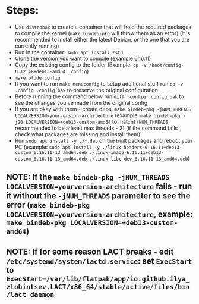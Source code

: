 # Steps:
* Use `distrobox` to create a container that will hold the required packages to compile the kernel (`make bindeb-pkg` will throw them as an error) (it is recommended to install either the latest Debian, or the one that you are currently running)
* Run in the container: `sudo apt install zstd`
* Clone the version you want to compile (example 6.16.11)
* Copy the existing config to the folder (Example: `cp -v /boot/config-6.12.48+deb13-amd64 .config`)
* `make olddefconfig`
* If you want to run `make menuconfig` to setup additional stuff run `cp -v .config .config_bak` to preserve the original configuration
* Before running the command below run `diff .config .config_bak` to see the changes you've made from the original config
* If you are okay with them - create debs: `make bindeb-pkg -jNUM_THREADS LOCALVERSION=yourversion-architecture` (example: `make bindeb-pkg -j20 LOCALVERSION=+deb13-custom-amd64` to match) (`NUM_THREADS` recommended to be atleast max threads - 2) (if the command fails check what packages are missing and install them)
* Run `sudo apt install -y ./*.deb` on the built packages and reboot your PC (example: `sudo apt install -y ./linux-headers-6.16.11+deb13-custom_6.16.11-13_amd64.deb ./linux-image-6.16.11+deb13-custom_6.16.11-13_amd64.deb ./linux-libc-dev_6.16.11-13_amd64.deb`)
## NOTE: If the `make bindeb-pkg -jNUM_THREADS LOCALVERSION=yourversion-architecture` fails - run it without the `-jNUM_THREADS` parameter to see the error (`make bindeb-pkg LOCALVERSION=yourversion-architecture`, example: `make bindeb-pkg LOCALVERSION=+deb13-custom-amd64`)

## NOTE: If for some reason LACT breaks - edit `/etc/systemd/system/lactd.service`: set `ExecStart` to `ExecStart=/var/lib/flatpak/app/io.github.ilya_zlobintsev.LACT/x86_64/stable/active/files/bin/lact daemon`